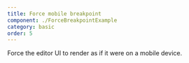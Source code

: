```yaml
---
title: Force mobile breakpoint
component: ./ForceBreakpointExample
category: basic
order: 5
---
```


Force the editor UI to render as if it were on a mobile device.

